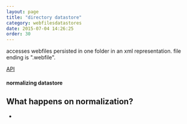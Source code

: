 ```yaml
---
layout: page
title: "directory datastore"
category: webfilesdatastores
date: 2015-07-04 14:26:25
order: 30
---
```


accesses webfiles persisted in one folder in an xml representation. file ending is ".webfile".

[API](http://sebastianmonzel.github.io/webfiles-framework-php-api/class-webfilesframework.core.datastore.types.directory.MDirectoryDatastore.html)

#### normalizing datastore
What happens on normalization?
 - 
 -
